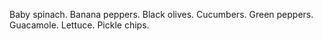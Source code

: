 
Baby spinach.
Banana peppers.
Black olives.
Cucumbers.
Green peppers.
Guacamole.
Lettuce.
Pickle chips.
